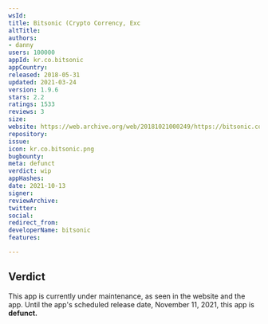 ```yaml
---
wsId: 
title: Bitsonic (Crypto Corrency, Exc
altTitle: 
authors:
- danny
users: 100000
appId: kr.co.bitsonic
appCountry: 
released: 2018-05-31
updated: 2021-03-24
version: 1.9.6
stars: 2.2
ratings: 1533
reviews: 3
size: 
website: https://web.archive.org/web/20181021000249/https://bitsonic.co.kr/
repository: 
issue: 
icon: kr.co.bitsonic.png
bugbounty: 
meta: defunct
verdict: wip
appHashes: 
date: 2021-10-13
signer: 
reviewArchive: 
twitter: 
social: 
redirect_from: 
developerName: bitsonic
features: 

---
```


## Verdict

This app is currently under maintenance, as seen in the website and the app. Until the app's scheduled release date, November 11, 2021, this app is **defunct.**


